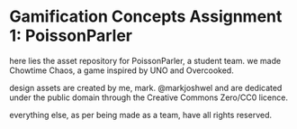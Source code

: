 # Gamification Concepts Assignment 1: PoissonParler

here lies the asset repository for PoissonParler, a student team. we made Chowtime Chaos, a game inspired by UNO and Overcooked.

design assets are created by me, mark. @markjoshwel and are dedicated under the public domain through the Creative Commons Zero/CC0 licence.

everything else, as per being made as a team, have all rights reserved.
